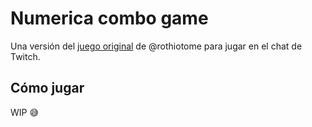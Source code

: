 # Numerica combo game

Una versión del [juego original](https://github.com/rothiotome/numerica-twitch) de @rothiotome
para jugar en el chat de Twitch.

## Cómo jugar

WIP 😅